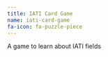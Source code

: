 ```yaml
---
title: IATI Card Game
name: iati-card-game
fa-icon: fa-puzzle-piece
---
```


A game to learn about IATI fields

